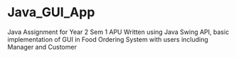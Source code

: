 # Java_GUI_App
Java Assignment for Year 2 Sem 1 APU
Written using Java Swing API, basic implementation of GUI in Food Ordering System with users including Manager and Customer

